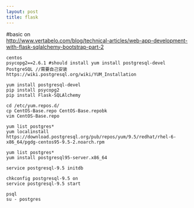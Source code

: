 ```yaml
---
layout: post
title: flask 
---
```

#basic on  
<http://www.vertabelo.com/blog/technical-articles/web-app-development-with-flask-sqlalchemy-bootstrap-part-2>


```
centos 
psycopg2==2.6.1 #should install yum install postgresql-devel
PostgreSQL //需要自己安装 https://wiki.postgresql.org/wiki/YUM_Installation 

yum install postgresql-devel
pip install psycopg2
pip install Flask-SQLAlchemy

cd /etc/yum.repos.d/
cp CentOS-Base.repo CentOS-Base.repobk
vim CentOS-Base.repo

yum list postgres*
yum localinstall https://download.postgresql.org/pub/repos/yum/9.5/redhat/rhel-6-x86_64/pgdg-centos95-9.5-2.noarch.rpm

yum list postgres*
yum install postgresql95-server.x86_64

service postgresql-9.5 initdb

chkconfig postgresql-9.5 on
service postgresql-9.5 start

psql
su - postgres

```




